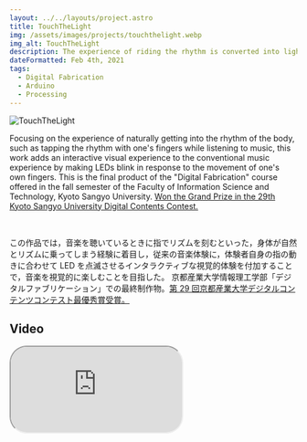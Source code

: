 ```yaml
---
layout: ../../layouts/project.astro
title: TouchTheLight
img: /assets/images/projects/touchthelight.webp
img_alt: TouchTheLight
description: The experience of riding the rhythm is converted into light to provide an interactive musical experience.
dateFormatted: Feb 4th, 2021
tags:
  - Digital Fabrication
  - Arduino
  - Processing
---
```


![TouchTheLight](/assets/images/projects/touchthelight.webp)

Focusing on the experience of naturally getting into the rhythm of the body, such as tapping the rhythm with one's fingers while listening to music, this work adds an interactive visual experience to the conventional music experience by making LEDs blink in response to the movement of one's own fingers.
This is the final product of the "Digital Fabrication" course offered in the fall semester of the Faculty of Information Science and Technology, Kyoto Sangyo University. [Won the Grand Prize in the 29th Kyoto Sangyo University Digital Contents Contest.](http://info.cse.kyoto-su.ac.jp/?page_id=9957)

<br/>

この作品では，音楽を聴いているときに指でリズムを刻むといった，身体が自然とリズムに乗ってしまう経験に着目し，従来の音楽体験に，体験者自身の指の動きに合わせて LED を点滅させるインタラクティブな視覚的体験を付加することで，音楽を視覚的に楽しむことを目指した。
京都産業大学情報理工学部「デジタルファブリケーション」での最終制作物。[第 29 回京都産業大学デジタルコンテンツコンテスト最優秀賞受賞。](http://info.cse.kyoto-su.ac.jp/?page_id=9957)

## Video

<div>
  <iframe
    src="https://www.youtube.com/embed/oq2FVPgH58k?si=4tYJiGMHWlaNS5Vo"
    title="TouchTheLight PV"
    class="w-full"
    style="border-radius: 30px; aspect-ratio: 16 / 9;"
  ></iframe>
</div>
